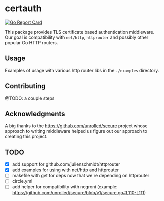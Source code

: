 certauth
========
[![Go Report Card](https://goreportcard.com/badge/github.com/pantheon-systems/go-certauth)](https://goreportcard.com/report/github.com/pantheon-systems/go-certauth)

This package provides TLS certificate based authentication middleware. Our goal is
compatibility with `net/http`, `httprouter` and possibly other popular Go HTTP
routers.

Usage
-----

Examples of usage with various http router libs in the `./examples` directory.

Contributing
------------

@TODO: a couple steps

Acknowledgments
---------------

A big thanks to the https://github.com/unrolled/secure project whose approach to
writing middleware helped us figure out our approach to creating this project.

TODO
----

- [x] add support for github.com/julienschmidt/httprouter
- [x] add examples for using with net/http and httprouter
- [ ] makefile with gvt for deps now that we're depending on httprouter
- [ ] circle.yml
- [ ] add helper for compatibility with negroni (example: https://github.com/unrolled/secure/blob/v1/secure.go#L110-L111)
